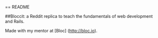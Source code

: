 == README

##Bloccit: a Reddit replica to teach the fundamentals of web development and Rails.

Made with my mentor at [Bloc] (http://bloc.io).



